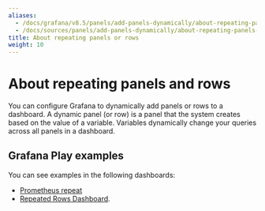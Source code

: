 ```yaml
---
aliases:
  - /docs/grafana/v8.5/panels/add-panels-dynamically/about-repeating-panels-rows/
  - /docs/sources/panels/add-panels-dynamically/about-repeating-panels-rows/
title: About repeating panels or rows
weight: 10
---
```


# About repeating panels and rows

You can configure Grafana to dynamically add panels or rows to a dashboard. A dynamic panel (or row) is a panel that the system creates based on the value of a variable. Variables dynamically change your queries across all panels in a dashboard.

## Grafana Play examples

You can see examples in the following dashboards:

- [Prometheus repeat](https://play.grafana.org/d/000000036/prometheus-repeat)
- [Repeated Rows Dashboard](https://play.grafana.org/d/000000153/repeat-rows).
